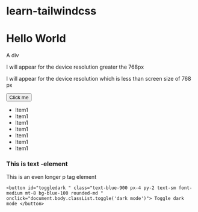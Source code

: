 # learn-tailwindcss
<main class="p-5">
  <h1 class="text-center text-lg text-green-400">Hello World</h1>
  <div class="my-4 h-10 w-full rounded-md border-2 border-violet-600 bg-violet-200 p-2">
    <p class="text-center font-mono text-lg font-extrabold">A div</p>
  </div>
  <!-- <--layout--->
  <div class="fixed top-0 h-10 w-10 bg-red-500"></div>
  <div class="flex justify-between">
    <div class="h-16 w-16 rounded-full bg-blue-500"></div>
    <div class="h-16 w-16 rounded-full bg-blue-500"></div>
    <div class="h-16 w-16 rounded-full bg-blue-500"></div>
    <div class="h-16 w-16 rounded-full bg-blue-500"></div>
  </div>
  <div class="grid grid-cols-5 gap-2">
    <div class="h-12 bg-violet-500"></div>
    <div class="h-12 bg-violet-500"></div>
    <div class="h-12 bg-violet-500"></div>
    <div class="h-12 bg-violet-500"></div>
    <div class="h-12 bg-violet-500"></div>
  </div>
  <div class="hidden md:block">
    <p>I will appear for the device resolution greater the 768px</p>
  </div>
  <div class="hidden max-md:block">
    <p>I will appear for the device resolution which is less than screen size of 768 px</p>
  </div>
  <button class="my-2 rounded-lg bg-blue-500 px-4 py-2 text-white hover:bg-blue-700 focus:outline-none focus:ring-blue-300 active:bg-blue-800">Click me</button>

  <ul class="my-2 space-y-2 ">
    <li class="bg-white p-2 first:bg-yellow-100">Item1</li>
    <li class="bg-white p-2 first:bg-yellow-100 odd:bg-blue-300 even:bg-green-300">Item1</li>
     <li class="bg-white p-2 first:bg-yellow-100 odd:bg-blue-300 even:bg-green-300">Item1</li> <li class="bg-white p-2 first:bg-yellow-100 odd:bg-blue-300 even:bg-green-300">Item1</li> <li class="bg-white p-2 first:bg-yellow-100 odd:bg-blue-300 even:bg-green-300">Item1</li> <li class="bg-white p-2 first:bg-yellow-100 odd:bg-blue-300 even:bg-green-300">Item1</li> <li class="bg-white p-2 first:bg-yellow-100 odd:bg-blue-300 even:bg-green-300">Item1</li>
  </ul>
  <!-- theme dark :"" -->
  <div class="m-10 rounded-lg bg-white px-6 py-8 shadow-xl ring-slate- 900/5 ">
    <h3 class="text-base font-medium tracking-tight text-slate-900"> This is text -element </h3>
    <p class="mt-2 text-sm text-slate-500 "> This is an even longer p tag element </p>

    <button id="toggledark " class="text-blue-900 px-4 py-2 text-sm font-medium mt-8 bg-blue-100 rounded-md " onclick="document.body.classList.toggle('dark mode')"> Toggle dark mode </button>
  </div>
</main>

